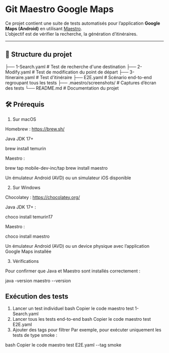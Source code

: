 # Git Maestro Google Maps

Ce projet contient une suite de tests automatisés pour l’application **Google Maps (Android)** en utilisant [Maestro](https://maestro.mobile.dev/).  
L’objectif est de vérifier la recherche, la génération d’itinéraires.

---

## 📂 Structure du projet


├── 1-Search.yaml # Test de recherche d'une destination
├── 2-Modify.yaml # Test de modification du point de départ
├── 3-Itineraire.yaml # Test d'itinéraire
├── E2E.yaml # Scénario end-to-end regroupant tous les tests
├── .maestro/screenshots/ # Captures d’écran des tests
└── README.md # Documentation du projet

## 🛠️ Prérequis

1. Sur macOS

Homebrew : https://brew.sh/

Java JDK 17+

brew install temurin


Maestro :

brew tap mobile-dev-inc/tap
brew install maestro


Un émulateur Android (AVD) ou un simulateur iOS disponible

2. Sur Windows

Chocolatey : https://chocolatey.org/

Java JDK 17+ :

choco install temurin17


Maestro :

choco install maestro


Un émulateur Android (AVD) ou un device physique avec l’application Google Maps installée

3. Vérifications

Pour confirmer que Java et Maestro sont installés correctement :

java -version
maestro --version

## Exécution des tests

1. Lancer un test individuel
bash
Copier le code
maestro test 1-Search.yaml
2. Lancer tous les tests end-to-end
bash
Copier le code
maestro test E2E.yaml
3. Ajouter des tags pour filtrer
Par exemple, pour exécuter uniquement les tests de type smoke :

bash
Copier le code
maestro test E2E.yaml --tag smoke